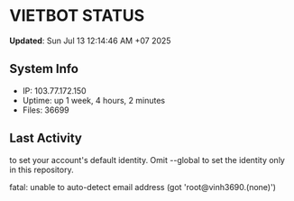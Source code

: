# VIETBOT STATUS
**Updated**: Sun Jul 13 12:14:46 AM +07 2025

## System Info
- IP: 103.77.172.150
- Uptime: up 1 week, 4 hours, 2 minutes
- Files: 36699

## Last Activity

to set your account's default identity.
Omit --global to set the identity only in this repository.

fatal: unable to auto-detect email address (got 'root@vinh3690.(none)')
